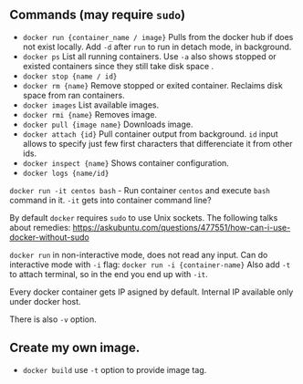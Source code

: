 ## Commands (may require `sudo`)
* `docker run {container_name / image}`
    Pulls from the docker hub if does not exist locally.
    Add `-d` after `run` to run in detach mode, in background.
* `docker ps`
    List all running containers. Use `-a` also shows stopped or existed containers 
    since they still take disk space
    .
* `docker stop {name / id}`
* `docker rm {name}` 
    Remove stopped or exited container. Reclaims disk space from ran containers.
* `docker images`
    List available images.
* `docker rmi {name}`
    Removes image.
* `docker pull {image name}`
    Downloads image.
* `docker attach {id}`
    Pull container output from background. `id` input allows to specify just few first characters
    that differenciate it from other ids.
* `docker inspect {name}`
    Shows container configuration.
* `docker logs {name/id}`


`docker run -it centos bash` - Run container `centos` and execute `bash` command in it. 
    `-it` gets into container command line?

By default `docker` requires `sudo` to use Unix sockets. 
The following talks about remedies: 
https://askubuntu.com/questions/477551/how-can-i-use-docker-without-sudo


`docker run` in non-interactive mode, does not read any input.
Can do interactive mode with `-i` flag: `docker run -i {container-name}`
Also add `-t` to attach terminal, so in the end you end up with `-it`.


Every docker container gets IP asigned by default. 
Internal IP available only under docker host.


There is also `-v` option.


## Create my own image.
* `docker build` 
    use `-t` option to provide image tag.